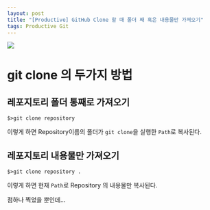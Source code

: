 ```yaml
---
layout: post
title: "[Productive] GitHub Clone 할 때 폴더 째 혹은 내용물만 가져오기"
tags: Productive Git
---
```


![](https://cdn.pixabay.com/photo/2014/07/15/23/36/github-394322_1280.png)


# git clone 의 두가지 방법

## 레포지토리 폴더 통째로 가져오기

```console
$>git clone repository
```

이렇게 하면 Repository이름의 폴더가 `git clone`을 실행한 `Path`로 복사된다.


## 레포지토리 내용물만 가져오기

```console
$>git clone repository .
```

이렇게 하면 현재 `Path`로 Repository 의 내용물만 복사된다.

점하나 찍었을 뿐인데...
